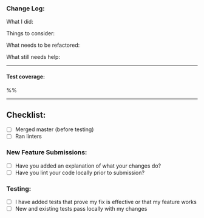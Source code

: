 ### Change Log:

What I did:

Things to consider:

What needs to be refactored:

What still needs help:

------------------------------------------------------------------------------

#### Test coverage:

%%

------------------------------------------------------------------------------




## Checklist:

* [ ] Merged master (before testing)
* [ ] Ran linters

### New Feature Submissions:

* [ ] Have you added an explanation of what your changes do?
* [ ] Have you lint your code locally prior to submission?

### Testing:

* [ ] I have added tests that prove my fix is effective or that my feature works
* [ ] New and existing tests pass locally with my changes
